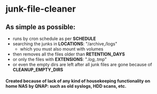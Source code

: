 # junk-file-cleaner
## As simple as possible:
* runs by cron schedule as per **SCHEDULE**
* searching the junks in **LOCATIONS**: "/archive,/logs"
  * which you must also mount with volumes 
* then removes all the files older than **RETENTION_DAYS**
* or only the files with **EXTENSIONS**: "*.log,*.tmp"
* or even the empty dirs are left after all junk files are gone because of **CLEANUP_EMPTY_DIRS**

#### Created because of lack of any kind of housekeeping functionality on home NAS by QNAP: such as old syslogs, HDD scans, etc.